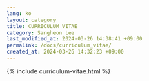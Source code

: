 ```yaml
---
lang: ko
layout: category
title: CURRICULUM VITAE
category: Sangheon Lee
last_modified_at: 2024-03-26 14:38:41 +09:00
permalink: /docs/curriculum_vitae/
created_at: 2024-03-26 14:32:23 +09:00
---
```


{% include curriculum-vitae.html %}
